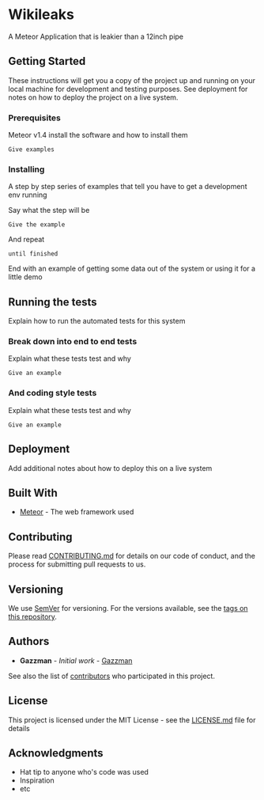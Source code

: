 # Wikileaks

A Meteor Application that is leakier than a 12inch pipe

## Getting Started

These instructions will get you a copy of the project up and running on your local machine for development and testing purposes. See deployment for notes on how to deploy the project on a live system.

### Prerequisites

Meteor v1.4 install the software and how to install them

```
Give examples
```

### Installing

A step by step series of examples that tell you have to get a development env running

Say what the step will be

```
Give the example
```

And repeat

```
until finished
```

End with an example of getting some data out of the system or using it for a little demo

## Running the tests

Explain how to run the automated tests for this system

### Break down into end to end tests

Explain what these tests test and why

```
Give an example
```

### And coding style tests

Explain what these tests test and why

```
Give an example
```

## Deployment

Add additional notes about how to deploy this on a live system

## Built With

* [Meteor](https://www.meteor.com/#!) - The web framework used

## Contributing

Please read [CONTRIBUTING.md](https://gist.github.com/abcd) for details on our code of conduct, and the process for submitting pull requests to us.

## Versioning

We use [SemVer](http://semver.org/) for versioning. For the versions available, see the [tags on this repository](https://github.com/gazinbendigo/holly-base/tags). 

## Authors

* **Gazzman** - *Initial work* - [Gazzman](https://github.com/)

See also the list of [contributors](https://github.com/your/project/contributors) who participated in this project.

## License

This project is licensed under the MIT License - see the [LICENSE.md](LICENSE.md) file for details

## Acknowledgments

* Hat tip to anyone who's code was used
* Inspiration
* etc
